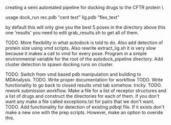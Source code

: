 creating a semi automated pipeline for docking drugs to the CFTR protein \\

usage  dock_run rec.pdb "cent text" lig.pdb "flex_text"

by default this will only give you the best 5 poses in the directory above this one 'results' you need to edit grab_results.sh to 
get all of them. 

TODO. More flexibility in what autodock is told to do. Also add detection of protein size using vmd scripts. Also rewrite extract_lig.sh it is very slow because it makes a call to vmd for every pose. Program in a simple environmental variable for the root of the autodock_pipeline directory. Add cluster detection to spawn docking runs on cluster.

TODO. Switch from vmd based pdb manipulation and building to MDAnalysis.
TODO. Write proper documentation for workflow
TODO. Write functionality to go back to closed results vmd tab somehow. tricky.
TODO. rework submission workflow. Make a file for a list of receptor structures and a list of drugs and construct the directories for each of them. if you don't want any make a file called exceptions.txt for pairs that we don't want. 
TODO. Add functionality for detection of existing pdbqt file. If it exists don't make a new one with the prep scripts. However, make an option to overide this. 
